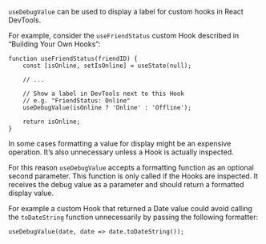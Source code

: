 `useDebugValue` can be used to display a label for custom hooks in React DevTools.

For example, consider the `useFriendStatus` custom Hook described in “Building Your Own Hooks”:

```tsx
function useFriendStatus(friendID) {
    const [isOnline, setIsOnline] = useState(null);

    // ...

    // Show a label in DevTools next to this Hook
    // e.g. "FriendStatus: Online"
    useDebugValue(isOnline ? 'Online' : 'Offline');

    return isOnline;
}
```

In some cases formatting a value for display might be an expensive operation. It’s also unnecessary unless a Hook is
actually inspected.

For this reason `useDebugValue` accepts a formatting function as an optional second parameter. This function is only
called if the Hooks are inspected. It receives the debug value as a parameter and should return a formatted display
value.

For example a custom Hook that returned a Date value could avoid calling the `toDateString` function unnecessarily by
passing the following formatter:

```tsx
useDebugValue(date, date => date.toDateString());
```
